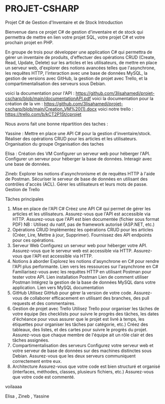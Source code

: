 # PROJET-CSHARP


Projet C# de Gestion d'Inventaire et de Stock
Introduction


Bienvenue dans ce projet C# de gestion d'inventaire et de stock 
qui permettra de mettre en lien votre projet SQL, votre projet C# et votre prochain projet en PHP.


En groupe de trois pour développer une application C# qui permettra de gérer un inventaire de produits, d'effectuer des opérations CRUD (Create, Read, Update, Delete) sur les articles et les utilisateurs, de mettre en place un serveur web, d'explorer des notions avancées telles que l'asynchrone, les requêtes HTTP, l'interaction avec une base de données MySQL, la gestion de
versions avec GitHub, la gestion de projet avec Trello, et la compartimentalisation des serveurs sous Debian.

voici la documentation pour l'API : https://github.com/3lisahamedi/projet-cscharp/blob/main/documentationAPI.pdf
voici la documentation pour la création de la vm : https://github.com/3lisahamedi/projet-cscharp/blob/main/Creation_VM%20(1).docx
voici notre trello  : https://trello.com/b/kCT2P1St/cprojet

Nous avons fait une bonne répartition des taches :

Yassine : 
Mettre en place une API C# pour la gestion d'inventaire/stock.
Réaliser des opérations CRUD pour les articles et les utilisateurs.
Organisation du groupe 
Organisation des taches


Elisa : 
Création des VM
Configurer un serveur web pour héberger l'API.
Configurer un serveur pour héberger la base de données.
Interagir avec une base de données.


Zineb:
Explorer les notions d'asynchronisme et de requêtes HTTP à l'aide de Postman.
Sécuriser le serveur de base de données en utilisant des contrôles d'accès (ACL).
Gérer les utilisateurs et leurs mots de passe.
Gestion de Trello


Tâches principales
1. Mise en place de l'API C#
Créez une API C# qui permet de gérer les articles et les utilisateurs.
Assurez-vous que l'API est accessible via HTTP.
Assurez-vous que l'API est bien documentée (fichier sous format PDF) NB : Utilisez du natif, pas
de framework autorisé (ASP.NET, etc.)
2. Opérations CRUD
Implémentez les opérations CRUD pour les articles (Créer, Lire, Mettre à jour, Supprimer).
Fournissez des API endpoints pour ces opérations.
3. Serveur Web
Configurez un serveur web pour héberger votre API.
Assurez-vous que le serveur web est accessible via HTTP.
Assurez-vous que l'API est accessible via HTTP.
4. Notions à aborder
Explorez les notions d'asynchrone en C# pour rendre l'API plus performante.
Lien vers les ressources sur l'asynchrone en C#
Familiarisez-vous avec les requêtes HTTP en utilisant Postman pour tester votre API.
Lien installation Postman
Lien de comment utiliser Postman
Intégrez la gestion de la base de données MySQL dans votre application.
Lien vers MySQL documentation
5. GitHub
Utilisez GitHub pour gérer la version de votre code.
Assurez-vous de collaborer efficacement en utilisant des branches, des pull requests et des
commentaires.
6. Gestion de projet avec Trello
Utilisez Trello pour organiser les tâches de votre équipe (les checklists pour suivre le progrès des
tâches, les dates d'échéance pour vous assurer que le projet est livré à temps, les étiquettes
pour organiser les tâches par catégorie, etc.)
Créez des tableaux, des listes, et des cartes pour suivre le progrès du projet.
Assurez-vous que chaque membre de l'équipe ait un rôle clair et des tâches assignées.
7. Compartimentalisation des serveurs
Configurez votre serveur web et votre serveur de base de données sur des machines distinctes
sous Debian.
Assurez-vous que les deux serveurs communiquent correctement entre eux.
8. Architecture
Assurez-vous que votre code est bien structuré et organisé (interfaces, méthodes, classes,
plusieurs fichiers, etc.)
Assurez-vous que votre code est commenté.


voilaaaa

Elisa , Zineb , Yassine




